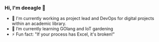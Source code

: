 ### Hi, I'm deeagle 👋

- 🔭 I'm currently working as project lead and DevOps for digital projects within an academic library.
- 🌱 I’m currently learning GOlang and IoT gardening
- ⚡ Fun fact: "If your process has Excel, it's broken!"

<!--
**deeagle/deeagle** is a ✨ _special_ ✨ repository because its `README.md` (this file) appears on your GitHub profile.

Here are some ideas to get you started:

- 🔭 I’m currently working on CI/CD solutions
- 🌱 I’m currently learning GOlang
- 👯 I’m looking to collaborate on ...
- 🤔 I’m looking for help with ...
- 💬 Ask me about ...
- 📫 How to reach me: ...
- 😄 Pronouns: ...

-->
